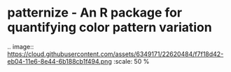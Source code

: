 # patternize - An R package for quantifying color pattern variation

.. image:: https://cloud.githubusercontent.com/assets/6349171/22620484/f7f18d42-eb04-11e6-8e44-6b188cb1f494.png
   :scale: 50 %
